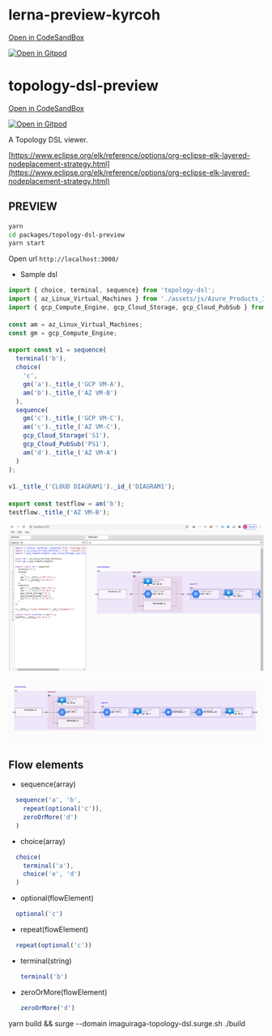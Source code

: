 # lerna-preview-kyrcoh

[Open in CodeSandBox](https://codesandbox.io/s/github/imaguiraga/lerna-preview-kyrcoh/tree/master)

[![Open in Gitpod](https://gitpod.io/button/open-in-gitpod.svg)](https://gitpod.io/#https://github.com/imaguiraga/lerna-preview-kyrcoh/tree/master)

# topology-dsl-preview
[Open in CodeSandBox](https://codesandbox.io/s/github/imaguiraga/lerna-preview-kyrcoh/tree/master/packages/topology-dsl-preview)

[![Open in Gitpod](https://gitpod.io/button/open-in-gitpod.svg)](https://gitpod.io/#https://github.com/imaguiraga/lerna-preview-kyrcoh/tree/master/packages/topology-dsl-preview)

A Topology DSL viewer.

[https://www.eclipse.org/elk/reference/options/org-eclipse-elk-layered-nodeplacement-strategy.html](https://www.eclipse.org/elk/reference/options/org-eclipse-elk-layered-nodeplacement-strategy.html)
## PREVIEW
```bash
yarn
cd packages/topology-dsl-preview
yarn start
```
Open url `http://localhost:3000/`

- Sample dsl
```javascript
import { choice, terminal, sequence} from 'topology-dsl';
import { az_Linux_Virtual_Machines } from './assets/js/Azure_Products_Icons/index.js';
import { gcp_Compute_Engine, gcp_Cloud_Storage, gcp_Cloud_PubSub } from 'gcp-dsl';

const am = az_Linux_Virtual_Machines;
const gm = gcp_Compute_Engine;

export const v1 = sequence(
  terminal('b'), 
  choice(
    'c',
    gm('a')._title_('GCP VM-A'),
    am('b')._title_('AZ VM-B')
  ),
  sequence(
    gm('c')._title_('GCP VM-C'),
    am('c')._title_('AZ VM-C'),
    gcp_Cloud_Storage('S1'),
    gcp_Cloud_PubSub('PS1'),
    am('d')._title_('AZ VM-A')
  )
);

v1._title_('CLOUD DIAGRAM1')._id_('DIAGRAM1');

export const testflow = am('b');
testflow._title_('AZ VM-B');
```

![DSL preview](./packages/topology-dsl-preview/img/topology-preview-1.png)

![DSL preview](./packages/topology-dsl-preview/img/topology-preview-2.png)


## Flow elements ##
- sequence(array)
```javascript
  sequence('a', 'b', 
    repeat(optional('c')), 
    zeroOrMore('d')
  )
```  

- choice(array)
```javascript
  choice(
    terminal('a'),
    choice('e', 'd')
  )
```  

- optional(flowElement)
```javascript
  optional('c')
```  

- repeat(flowElement)
```javascript
  repeat(optional('c'))
```  

- terminal(string)
  ```javascript
  terminal('b')
  ```

- zeroOrMore(flowElement)
  ```javascript
  zeroOrMore('d')
  ```
yarn build && surge --domain imaguiraga-topology-dsl.surge.sh ./build